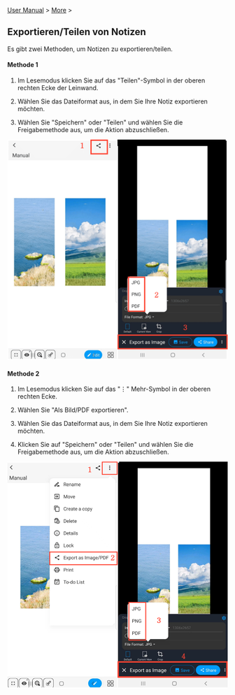 [User Manual](/dragonnest/drawnote/manual/de) > [More](/dragonnest/drawnote/manual/de/more) >

Exportieren/Teilen von Notizen
---
Es gibt zwei Methoden, um Notizen zu exportieren/teilen.

#### Methode 1
1. Im Lesemodus klicken Sie auf das "Teilen"-Symbol in der oberen rechten Ecke der Leinwand.

2. Wählen Sie das Dateiformat aus, in dem Sie Ihre Notiz exportieren möchten.

3. Wählen Sie "Speichern" oder "Teilen" und wählen Sie die Freigabemethode aus, um die Aktion abzuschließen.

![Exportieren/Teilen von Notizen Methode 1](imgs/export_share_notes.png)

#### Methode 2
1. Im Lesemodus klicken Sie auf das "⋮" Mehr-Symbol in der oberen rechten Ecke.

2. Wählen Sie "Als Bild/PDF exportieren".

3. Wählen Sie das Dateiformat aus, in dem Sie Ihre Notiz exportieren möchten.

4. Klicken Sie auf "Speichern" oder "Teilen" und wählen Sie die Freigabemethode aus, um die Aktion abzuschließen.

![Exportieren/Teilen von Notizen Methode 2](imgs/export_share_notes2.png)